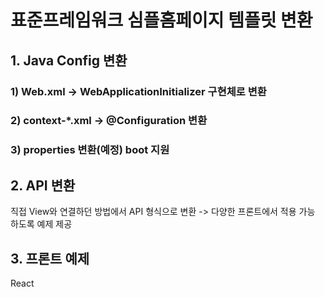 # 표준프레임워크 심플홈페이지 템플릿 변환

## 1. Java Config 변환

### 1) Web.xml -> WebApplicationInitializer 구현체로 변환


### 2) context-*.xml -> @Configuration 변환


### 3) properties 변환(예정) boot 지원


## 2. API 변환
직접 View와 연결하던 방법에서 API 형식으로 변환 -> 다양한 프론트에서 적용 가능 하도록 예제 제공

## 3. 프론트 예제
React
